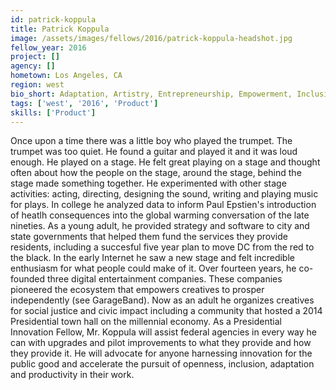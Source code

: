 ```yaml
---
id: patrick-koppula
title: Patrick Koppula
image: /assets/images/fellows/2016/patrick-koppula-headshot.jpg
fellow_year: 2016
project: []
agency: []
hometown: Los Angeles, CA
region: west
bio_short: Adaptation, Artistry, Entrepreneurship, Empowerment, Inclusion, Innovation, Productivity, Prosperity, Science, Systems & Virtue
tags: ['west', '2016', 'Product']
skills: ['Product']
---
```


Once upon a time there was a little boy who played the trumpet. The trumpet was too quiet. He found a guitar and played it and it was loud enough. He played on a stage. He felt great playing on a stage and thought often about how the people on the stage, around the stage, behind the stage made something together. He experimented with other stage activities: acting, directing, designing the sound, writing and playing music for plays. In college he analyzed data to inform Paul Epstien's introduction of heatlh consequences into the global warming conversation of the late nineties. As a young adult, he provided strategy and software to city and state governments that helped them fund the services they provide residents, including a succesful five year plan to move DC from the red to the black. In the early Internet he saw a new stage and felt incredible enthusiasm for what people could make of it. Over fourteen years, he co-founded three digital entertainment companies. These companies pioneered the ecosystem that empowers creatives to prosper independently (see GarageBand). Now as an adult he organizes creatives for social justice and civic impact including a community that hosted a 2014 Presidential town hall on the millennial economy. As a Presidential Innovation Fellow, Mr. Koppula will assist federal agencies in every way he can with upgrades and pilot improvements to what they provide and how they provide it. He will advocate for anyone harnessing innovation for the public good and accelerate the pursuit of openness, inclusion, adaptation and productivity in their work.
